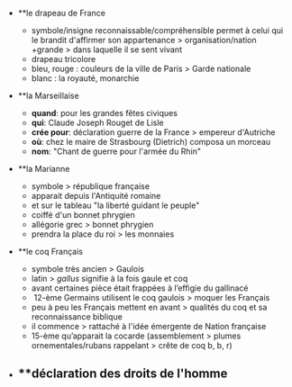 
- **le drapeau de France
	- symbole/insigne reconnaissable/compréhensible permet à celui qui le brandit d'affirmer son appartenance > organisation/nation +grande > dans laquelle il se sent vivant
	- drapeau tricolore 
	- bleu, rouge : couleurs de la ville de Paris > Garde nationale
	- blanc : la royauté, monarchie

- **la Marseillaise
	- **quand**: pour les grandes fêtes civiques
	- **qui**: Claude Joseph Rouget de Lisle
	- **crée pour**: déclaration guerre de la France > empereur d'Autriche
	- **où**: chez le maire de Strasbourg (Dietrich) composa un morceau 
	- **nom**: "Chant de guerre pour l'armée du Rhin"

- **la Marianne
	- symbole > république française
	- apparait depuis l'Antiquité romaine
	- et sur le tableau "la liberté guidant le peuple"
	- coiffé d'un bonnet phrygien
	- allégorie grec > bonnet phrygien
	- prendra la place du roi > les monnaies

- **le coq Français
	- symbole très ancien > Gaulois
	- latin > *gallus* signifie à la fois gaule et coq
	- avant certaines pièce était frappées à l’effigie du gallinacé
	-  12-ème Germains utilisent le coq gaulois > moquer les Français
	- peu à peu les Français mettent en avant > qualités du coq et sa  reconnaissance biblique
	- il commence > rattaché à l'idée émergente de Nation française
	- 15-ème qu’apparait la cocarde (assemblement > plumes ornementales/rubans rappelant > crête de coq b, b, r)

- **déclaration des droits de l'homme
	- 

